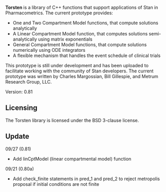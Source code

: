 <b> Torsten </b> is a library of C++ functions that support applications of Stan in Pharmacometrics. The current prototype provides:
* One and Two Compartment Model functions, that compute solutions analytically
* A Linear Compartment Model function, that computes solutions semi-analytically using matrix exponentials
* General Compartment Model functions, that compute solutions numerically using ODE integrators
* A flexible mechanism that handles the event schedule of clinical trials

This prototype is still under development and has been uploaded to facilitate working with the community of Stan developers. The current prototype was written by Charles Margossian, Bill Gillespie, and Metrum Research Group, LLC.

Version: 0.81

Licensing
---------
The Torsten library is licensed under the BSD 3-clause license. 

Update
------
09/27 (0.81)
* Add linCptModel (linear compartmental model) function

09/21 (0.80a)
* Add check_finite statements in pred_1 and pred_2 to reject metropolis proposal if initial conditions are not finite

